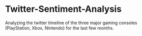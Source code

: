 # Twitter-Sentiment-Analysis

Analyzing the twitter timeline of the three major gaming consoles (PlayStation, Xbox, Nintendo) for the last few months.
